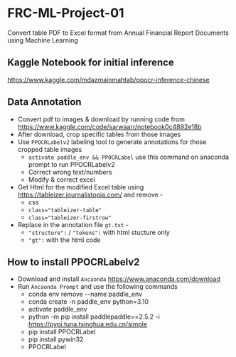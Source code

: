 # FRC-ML-Project-01
Convert table PDF to Excel format from Annual Financial Report Documents using Machine Learning

## Kaggle Notebook for initial inference
https://www.kaggle.com/mdazmainmahtab/ppocr-inference-chinese

## Data Annotation
* Convert pdf to images & download by running code from https://www.kaggle.com/code/sarwaarr/notebook0c4892e18b
* After download, crop specific tables from those images
* Use <code>PPOCRLabelv2</code> labeling tool to generate annotations for those cropped table images
  * <code>activate paddle_env && PPOCRLabel</code> use this command on anaconda prompt to run PPOCRLabelv2
  * Correct wrong text/numbers
  * Modify & correct excel
* Get Html for the modified Excel table using https://tableizer.journalistopia.com/ and remove -
  * css
  * <code>class="tableizer-table"</code>
  * <code>class="tableizer-firstrow"</code>
* Replace in the annotation file <code>gt.txt</code> -
  * <code>"structure":</code> / <code>"tokens":</code> with html stucture only
  * <code>"gt":</code> with the html code

## How to install PPOCRLabelv2
* Download and install <code>Ancaonda</code> https://www.anaconda.com/download
* Run <code>Ancaonda Prompt</code> and use the following commands
  * conda env remove --name paddle_env
  * conda create -n paddle_env python=3.10
  * activate paddle_env
  * python -m pip install paddlepaddle==2.5.2 -i https://pypi.tuna.tsinghua.edu.cn/simple
  * pip install PPOCRLabel
  * pip install pywin32
  * PPOCRLabel
